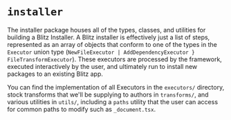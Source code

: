 # `installer`

The installer package houses all of the types, classes, and utilities for building a Blitz Installer. A Blitz installer is effectively just a list of steps, represented as an array of objects that conform to one of the types in the `Executor` union type (`NewFileExecutor | AddDependencyExecutor } FileTransformExecutor`). These executors are processed by the framework, executed interactively by the user, and ultimately run to install new packages to an existing Blitz app.

You can find the implementation of all Executors in the `executors/` directory, stock transforms that we'll be supplying to authors in `transforms/`, and various utilities in `utils/`, including a `paths` utility that the user can access for common paths to modify such as `_document.tsx`.
